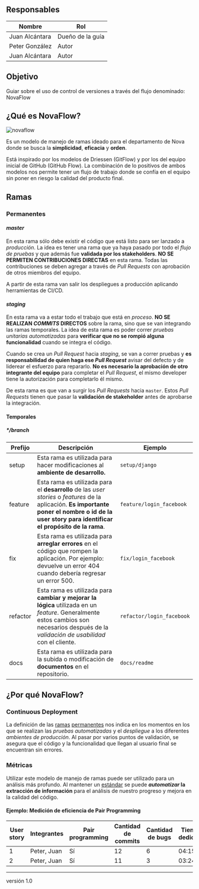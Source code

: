 
## Responsables
| Nombre         | Rol           |
| -------------- | ------------- |
| Juan Alcántara | Dueño de la guía |
| Peter González | Autor         |
| Juan Alcántara | Autor         |

## Objetivo
Guiar sobre el uso de control de versiones a través del flujo denominado: NovaFlow

## ¿Qué es NovaFlow?
![novaflow][novaflow]

Es un modelo de manejo de ramas ideado para el departamento de Nova donde se 
busca la __simplicidad__, __eficacia__ y __orden__.

Está inspirado por los modelos de Driessen (GitFlow) y por los del equipo 
inicial de GitHub (GitHub Flow). La combinación de lo positivos de ambos modelos
 nos permite tener un flujo de trabajo donde se confía en el equipo sin poner en
 riesgo la calidad del producto final.

## Ramas

### Permanentes

#### _master_

En esta rama sólo debe existir el código que está listo para ser lanzado a 
_producción_. La idea es tener una rama que ya haya pasado por todo el _flujo de
 pruebas_ y que además fue **validada por los stakeholders**.
 __NO SE PERMITEN CONTRIBUCIONES DIRECTAS__ en esta rama. Todas las 
contribuciones se deben agregar a través de _Pull Requests_ con aprobación de 
otros miembros del equipo.

A partir de esta rama van salir los despliegues a producción aplicando 
herramientas de CI/CD.

#### _staging_
En esta rama va a estar todo el trabajo que está en _proceso_. 
__NO SE REALIZAN _COMMITS_ DIRECTOS__ sobre la rama, sino que se van integrando 
las ramas temporales. La idea de esta rama es poder correr _pruebas unitarias 
automatizadas_ para **verificar que no se rompió alguna funcionalidad** cuando 
se integra el código.

Cuando se crea un _Pull Request_ hacia _staging_, se van a correr pruebas y **es
responsabilidad de quien haga ese _Pull Request_** avisar del defecto y de 
liderear el esfuerzo para repararlo. **No es necesario la aprobación de otro
integrante del equipo** para completar el _Pull Request_, el mismo developer 
tiene la autorización para completarlo él mismo.

De esta rama es que van a surgir los _Pull Requests_ hacia `master`. 
Estos _Pull Requests_ tienen que pasar la **validación de stakeholder** antes de 
aprobarse la integración.

#### Temporales
##### _*/branch_

| Prefijo | Descripción | Ejemplo |
| ------- | ----------- | ------- |
| setup   | Esta rama es utilizada para hacer modificaciones al **ambiente de desarrollo.**| `setup/django` |
| feature | Esta rama es utilizada para el **desarrollo** de las _user stories_ o _features_ de la aplicación. **Es importante poner el nombre o id de la user story para identificar el propósito de la rama**. | `feature/login_facebook` |
| fix     | Esta rama es utilizada para **arreglar errores** en el código que rompen la aplicación. Por ejemplo:  devuelve un error 404 cuando debería regresar un error 500. | `fix/login_facebook` |
| refactor    | Esta rama es utilizada para **cambiar y mejorar la lógica** utilizada en un _feature_. Generalmente estos cambios son necesarios después de la _validación de usabilidad_ con el cliente. | `refactor/login_facebook`
| docs    | Esta rama es utilizada para la subida o modificación de **documentos** en el repositorio. | `docs/readme`


## ¿Por qué NovaFlow?

### Continuous Deployment
La definición de las [ramas](#Ramas) [permanentes](#Permanentes) nos indica en 
los momentos en los que se realizan las _pruebas automatizadas_ y el 
_despliegue_ a los diferentes _ambientes de producción_. Al pasar por varios 
puntos de validación, se asegura que el código y la funcionalidad que llegan al
 usuario final se encuentran sin errores.

### Métricas
Utilizar este modelo de manejo de ramas puede ser utilizado para un análisis más
 profundo. Al mantener un [estándar](#Temporales) se puede **_automatizar_ la 
extracción de información** para el análisis de nuestro progreso y mejora en la 
calidad del código.

#### Ejemplo: Medición de eficiencia de Pair Programming
| User story  | Integrantes | Pair programming | Cantidad de commits | Cantidad de bugs | Tiempo dedicado | Tiempo bugs
|-------------|-------------|------------------|--------------------|------------------|-------------------------|----
| 1 | Peter, Juan | Sí | 12 | 6 | 04:15:12 | 00:20:54
| 2 | Peter, Juan | Sí | 11 | 3 | 03:24:12 | 00:16:20

[novaflow]: ./media/guia_nova_flow_flow.png

***
versión 1.0